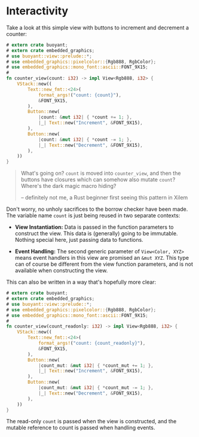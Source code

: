 # Interactivity

Take a look at this simple view with buttons to increment and decrement a counter:

```rust
# extern crate buoyant;
# extern crate embedded_graphics;
# use buoyant::view::prelude::*;
# use embedded_graphics::pixelcolor::{Rgb888, RgbColor};
# use embedded_graphics::mono_font::ascii::FONT_9X15;
#
fn counter_view(count: i32) -> impl View<Rgb888, i32> {
    VStack::new((
        Text::new_fmt::<24>(
            format_args!("count: {count}"),
            &FONT_9X15,
        ),
        Button::new(
            |count: &mut i32| { *count += 1; },
            |_| Text::new("Increment", &FONT_9X15),
        ),
        Button::new(
            |count: &mut i32| { *count -= 1; },
            |_| Text::new("Decrement", &FONT_9X15),
        ),
    ))
}
```

> What's going on? `count` is moved into `counter_view`, and then the buttons have closures
> which can somehow also mutate `count`? Where's the dark magic macro hiding?
>
> – definitely not me, a Rust beginner first seeing this pattern in Xilem

Don't worry, no unholy sacrifices to the borrow checker have been made. The variable
name `count` is just being reused in two separate contexts:

- **View Instantiation:** Data is passed in the function parameters to construct the view.
This data is (generally) going to be immutable. Nothing special here, just passing data
to functions.

- **Event Handling:** The second generic parameter of `View<Color, XYZ>` means event
handlers in this view are promised an `&mut XYZ`. This type can of course be
different from the view function parameters, and is not available when constructing
the view.

This can also be written in a way that's hopefully more clear:

```rust
# extern crate buoyant;
# extern crate embedded_graphics;
# use buoyant::view::prelude::*;
# use embedded_graphics::pixelcolor::{Rgb888, RgbColor};
# use embedded_graphics::mono_font::ascii::FONT_9X15;
#
fn counter_view(count_readonly: i32) -> impl View<Rgb888, i32> {
    VStack::new((
        Text::new_fmt::<24>(
            format_args!("count: {count_readonly}"),
            &FONT_9X15,
        ),
        Button::new(
            |count_mut: &mut i32| { *count_mut += 1; },
            |_| Text::new("Increment", &FONT_9X15),
        ),
        Button::new(
            |count_mut: &mut i32| { *count_mut -= 1; },
            |_| Text::new("Decrement", &FONT_9X15),
        ),
    ))
}
```

The read-only `count` is passed when the view is constructed, and the mutable
reference to count is passed when handling events.
